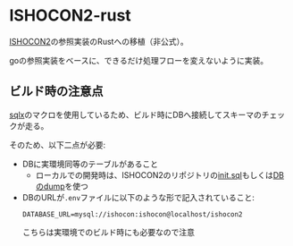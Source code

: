 # ISHOCON2-rust

[ISHOCON2](https://github.com/showwin/ISHOCON2)の参照実装のRustへの移植（非公式）。

goの参照実装をベースに、できるだけ処理フローを変えないように実装。

## ビルド時の注意点

[sqlx](https://github.com/launchbadge/sqlx)のマクロを使用しているため、ビルド時にDBへ接続してスキーマのチェックが走る。

そのため、以下二点が必要:

* DBに実環境同等のテーブルがあること
   * ローカルでの開発時は、ISHOCON2のリポジトリの[init.sql](https://github.com/showwin/ISHOCON2/blob/master/admin/init.sql)もしくは[DBのdump](https://github.com/showwin/ISHOCON2/blob/master/admin/ishocon2.dump.tar.bz2)を使つ
* DBのURLが`.env`ファイルに以下のような形で記入されていること:
    ```
    DATABASE_URL=mysql://ishocon:ishocon@localhost/ishocon2
    ```
    こちらは実環境でのビルド時にも必要なので注意